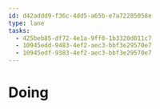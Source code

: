```yaml
---
id: d42addd9-f36c-4dd5-a65b-e7a72285058e
type: lane
tasks:
  - 425beb85-df72-4e1a-9ff0-1b3320d011c7
  - 10945edd-9483-4ef2-aec3-bbf3e29570e7
  - 10945edf-9383-4ef2-aec3-bbf3e29570e7
---
```


# Doing
